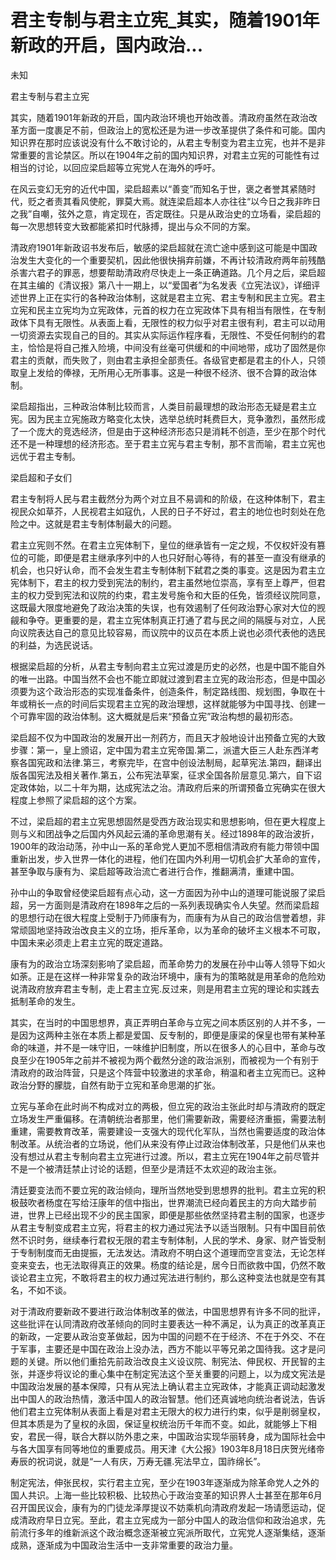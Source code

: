 # 君主专制与君主立宪_其实，随着1901年新政的开启，国内政治...

未知

君主专制与君主立宪

其实，随着1901年新政的开启，国内政治环境也开始改善。清政府虽然在政治改革方面一度裹足不前，但政治上的宽松还是为进一步改革提供了条件和可能。国内知识界在那时应该说没有什么不敢讨论的，从君主专制变为君主立宪，也并不是非常重要的言论禁区。所以在1904年之前的国内知识界，对君主立宪的可能性有过相当的讨论，以回应梁启超等立宪党人在海外的呼吁。

在风云变幻无穷的近代中国，梁启超素以“善变”而知名于世，褒之者誉其紧随时代，贬之者责其看风使舵，罪莫大焉。就连梁启超本人亦往往“以今日之我非昨日之我”自嘲，弦外之意，肯定现在，否定既往。只是从政治史的立场看，梁启超的每一次思想转变大致都能紧扣时代脉搏，提出与众不同的方案。

清政府1901年新政诏书发布后，敏感的梁启超就在流亡途中感到这可能是中国政治发生大变化的一个重要契机，因此他很快捐弃前嫌，不再计较清政府两年前残酷杀害六君子的罪恶，想要帮助清政府尽快走上一条正确道路。几个月之后，梁启超在其主编的《清议报》第八十一期上，以“爱国者”为名发表《立宪法议》，详细评述世界上正在实行的各种政治体制，这就是君主立宪、君主专制和民主立宪。君主立宪和民主立宪均为立宪政体，元首的权力在立宪政体下具有相当有限性，在专制政体下具有无限性。从表面上看，无限性的权力似乎对君主很有利，君主可以动用一切资源去实现自己的目的。其实从实际运作程序看，无限性、不受任何制约的君主，恰恰是将自己推入险境，中间没有丝毫可供缓和的中间地带，成功了固然是你君主的贡献，而失败了，则由君主承担全部责任。各级官吏都是君主的仆人，只领取皇上发给的俸禄，无所用心无所事事。这是一种很不经济、很不合算的政治体制。

梁启超指出，三种政治体制比较而言，人类目前最理想的政治形态无疑是君主立宪。因为民主立宪施政方略变化太快，选举总统时耗费巨大，竞争激烈，虽然形成了一个庞大的竞选经济，但是由于这种经济形态只是消耗不创造，至少在那个时代还不是一种理想的经济形态。至于君主立宪与君主专制，那不言而喻，君主立宪也远优于君主专制。

梁启超和子女们

君主专制将人民与君主截然分为两个对立且不易调和的阶级，在这种体制下，君主视民众如草芥，人民视君主如寇仇，人民的日子不好过，君主的地位也时刻处在危险之中。这就是君主专制体制最大的问题。

君主立宪则不然。在君主立宪体制下，皇位的继承皆有一定之规，不仅权奸没有篡位的可能，即便是君主继承序列中的人也只好耐心等待，有的甚至一直没有继承的机会，也只好认命，而不会发生君主专制体制下弑君之类的事变。这是因为君主立宪体制下，君主的权力受到宪法的制约，君主虽然地位崇高，享有至上尊严，但君主的权力受到宪法和议院的约束，君主发号施令和大臣的任免，皆须经议院同意，这既最大限度地避免了政治决策的失误，也有效遏制了任何政治野心家对大位的觊觎和争夺。更重要的是，君主立宪体制真正打通了君与民之间的隔膜与对立，人民向议院表达自己的意见比较容易，而议院中的议员在本质上说也必须代表他的选民的利益，为选民说话。

根据梁启超的分析，从君主专制向君主立宪过渡是历史的必然，也是中国不能自外的唯一出路。中国当然不会也不能立即就过渡到君主立宪的政治形态，但是中国必须要为这个政治形态的实现准备条件，创造条件，制定路线图、规划图，争取在十年或稍长一点的时间后实现君主立宪的政治理想，这样就能够为中国寻找、创建一个可靠牢固的政治体制。这大概就是后来“预备立宪”政治构想的最初形态。

梁启超不仅为中国政治的发展开出一剂药方，而且天才般地设计出预备立宪的大致步骤：第一，皇上颁诏，定中国为君主立宪帝国.第二，派遣大臣三人赴东西洋考察各国宪政和法律.第三，考察完毕，在宫中创设法制局，起草宪法.第四，翻译出版各国宪法及相关著作.第五，公布宪法草案，征求全国各阶层意见.第六，自下诏定政体始，以二十年为期，达成宪法之治。清政府后来的所谓预备立宪确实在很大程度上参照了梁启超的这个方案。

不过，梁启超的君主立宪思想固然是受西方政治现实和思想影响，但在更大程度上则与义和团战争之后国内外风起云涌的革命思潮有关。经过1898年的政治波折，1900年的政治动荡，孙中山一系的革命党人更加不愿相信清政府有能力带领中国重新出发，步入世界一体化的进程，他们在国内外利用一切机会扩大革命的宣传，甚至争取与康有为、梁启超等政治流亡者进行合作，推翻满清，重建中国。

孙中山的争取曾经使梁启超有点心动，这一方面因为孙中山的道理可能说服了梁启超，另一方面则是清政府在1898年之后的一系列表现确实令人失望。然而梁启超的思想行动在很大程度上受制于乃师康有为，而康有为从自己的政治信誉着想，非常顽固地坚持政治改良主义的立场，拒斥革命，以为革命的破坏主义根本不可取，中国未来必须走上君主立宪的既定道路。

康有为的政治立场深刻影响了梁启超，而革命势力的发展在孙中山等人领导下如火如荼。正是在这样一种非常复杂的政治环境中，康有为的策略就是用革命的危险劝说清政府放弃君主专制，走上君主立宪.反过来，则是用君主立宪的理论和实践去抵制革命的发生。

其实，在当时的中国思想界，真正弄明白革命与立宪之间本质区别的人并不多，一是因为这两种主张在本质上都是爱国、反专制的，即便是康梁的保皇也带有某种革命的味道，并不是一味守旧，一味维护旧制度，所以在很多人的心目中，革命与改良至少在1905年之前并不被视为两个截然分途的政治派别，而被视为一个有别于清政府的政治阵营，只是这个阵营中较激进的求革命，稍温和者主立宪而已。这种政治分野的朦胧，自然有助于立宪和革命思潮的扩张。

立宪与革命在此时尚不构成对立的两极，但立宪的政治主张此时却与清政府的既定立场发生严重偏移。在清朝统治者那里，他们需要新政，需要经济重振，需要法制重建，需要教育改革，需要建设一支强大的现代化军队，当然也需要适度的政治体制改革。从统治者的立场说，他们从来没有停止过政治体制改革，只是他们从来也没有想过从君主专制向君主立宪进行过渡。所以，君主立宪在1904年之前尽管并不是一个被清廷禁止讨论的话题，但至少是清廷不太欢迎的政治主张。

清廷要变法而不要立宪的政治倾向，理所当然地受到思想界的批判。君主立宪的积极鼓吹者杨度在写给汪康年的信中指出，世界潮流已经向着民主的方向大踏步前进，世界上已经出现不少的民主国家，即便是那些依然坚持君主制的国家，也逐步从君主专制变成君主立宪，将君主的权力通过宪法予以适当限制。只有中国目前依然不识时务，继续奉行君权无限的君主专制体制，人民的学术、身家、财产皆受制于专制制度而无由提振，无法发达。清政府不明白这个道理而空言变法，无论怎样变来变去，也无法取得真正的效果。杨度的结论是，居今日而欲救中国，仍然不敢谈论君主立宪，不敢将君主的权力通过宪法进行制约，那么这种变法也就是空有其名，不如不谈。

对于清政府要新政不要进行政治体制改革的做法，中国思想界有许多不同的批评，这些批评在认同清政府改革倾向的同时主要表达一种不满足，认为真正的改革真正的新政，一定要从政治变革做起，因为中国的问题不在于经济、不在于外交、不在于军事，主要还是中国在政治上没办法，西方不能以平等兄弟之国待我。这才是问题的关键。所以他们重拾先前政治改良主义设议院、制宪法、伸民权、开民智的主张，并逐步将议论的重心集中在制定宪法这个至关重要的问题上，以为成文宪法是中国政治发展的基本保障，只有从宪法上确认君主立宪政体，才能真正调动起激发出中国人的政治热情，激活中国人的政治智慧。他们还真诚地向统治者说法，告诉他们君主立宪体制从表面上看是对君主无限大的权力进行约束，似乎是削弱皇权，但其本质是为了皇权的永固，保证皇权统治历千年而不变。如此，就能够上下相安，君民一得，联合大群以防外患之来，中国政治实现华丽转身，成为国际社会中与各大国享有同等地位的重要成员。用天津《大公报》1903年8月18日庆贺光绪帝寿辰的祝词说，就是“一人有庆，万寿无疆.宪法早立，国祚绵长”。

制定宪法，伸张民权，实行君主立宪，至少在1903年逐渐成为除革命党人之外的国人共识。上海一些比较积极、比较热心于政治变革的知识界人士甚至在那年6月召开国民议会，康有为的门徒龙泽厚提议不妨乘机向清政府发起一场请愿运动，促成清政府早日立宪。至此，君主立宪成为一部分中国人的政治信仰和政治追求，先前流行多年的维新派这个政治概念逐渐被立宪派所取代，立宪党人逐渐集结，逐渐成熟，逐渐成为中国政治生活中一支非常重要的政治力量。
